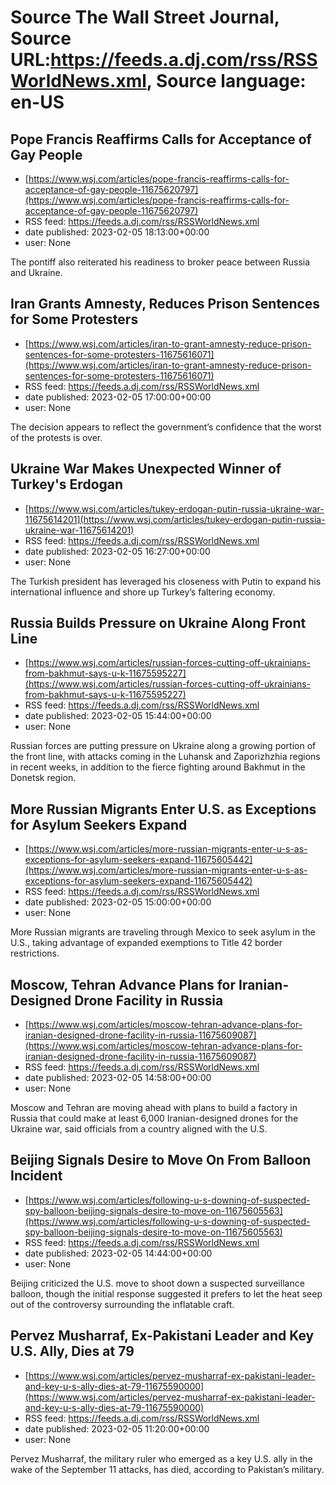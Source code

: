 # Source The Wall Street Journal, Source URL:https://feeds.a.dj.com/rss/RSSWorldNews.xml, Source language: en-US

## Pope Francis Reaffirms Calls for Acceptance of Gay People
 - [https://www.wsj.com/articles/pope-francis-reaffirms-calls-for-acceptance-of-gay-people-11675620797](https://www.wsj.com/articles/pope-francis-reaffirms-calls-for-acceptance-of-gay-people-11675620797)
 - RSS feed: https://feeds.a.dj.com/rss/RSSWorldNews.xml
 - date published: 2023-02-05 18:13:00+00:00
 - user: None

The pontiff also reiterated his readiness to broker peace between Russia and Ukraine.

## Iran Grants Amnesty, Reduces Prison Sentences for Some Protesters
 - [https://www.wsj.com/articles/iran-to-grant-amnesty-reduce-prison-sentences-for-some-protesters-11675616071](https://www.wsj.com/articles/iran-to-grant-amnesty-reduce-prison-sentences-for-some-protesters-11675616071)
 - RSS feed: https://feeds.a.dj.com/rss/RSSWorldNews.xml
 - date published: 2023-02-05 17:00:00+00:00
 - user: None

The decision appears to reflect the government’s confidence that the worst of the protests is over.

## Ukraine War Makes Unexpected Winner of Turkey's Erdogan
 - [https://www.wsj.com/articles/tukey-erdogan-putin-russia-ukraine-war-11675614201](https://www.wsj.com/articles/tukey-erdogan-putin-russia-ukraine-war-11675614201)
 - RSS feed: https://feeds.a.dj.com/rss/RSSWorldNews.xml
 - date published: 2023-02-05 16:27:00+00:00
 - user: None

The Turkish president has leveraged his closeness with Putin to expand his international influence and shore up Turkey’s faltering economy.

## Russia Builds Pressure on Ukraine Along Front Line
 - [https://www.wsj.com/articles/russian-forces-cutting-off-ukrainians-from-bakhmut-says-u-k-11675595227](https://www.wsj.com/articles/russian-forces-cutting-off-ukrainians-from-bakhmut-says-u-k-11675595227)
 - RSS feed: https://feeds.a.dj.com/rss/RSSWorldNews.xml
 - date published: 2023-02-05 15:44:00+00:00
 - user: None

Russian forces are putting pressure on Ukraine along a growing portion of the front line, with attacks coming in the Luhansk and Zaporizhzhia regions in recent weeks, in addition to the fierce fighting around Bakhmut in the Donetsk region.

## More Russian Migrants Enter U.S. as Exceptions for Asylum Seekers Expand
 - [https://www.wsj.com/articles/more-russian-migrants-enter-u-s-as-exceptions-for-asylum-seekers-expand-11675605442](https://www.wsj.com/articles/more-russian-migrants-enter-u-s-as-exceptions-for-asylum-seekers-expand-11675605442)
 - RSS feed: https://feeds.a.dj.com/rss/RSSWorldNews.xml
 - date published: 2023-02-05 15:00:00+00:00
 - user: None

More Russian migrants are traveling through Mexico to seek asylum in the U.S., taking advantage of expanded exemptions to Title 42 border restrictions.

## Moscow, Tehran Advance Plans for Iranian-Designed Drone Facility in Russia
 - [https://www.wsj.com/articles/moscow-tehran-advance-plans-for-iranian-designed-drone-facility-in-russia-11675609087](https://www.wsj.com/articles/moscow-tehran-advance-plans-for-iranian-designed-drone-facility-in-russia-11675609087)
 - RSS feed: https://feeds.a.dj.com/rss/RSSWorldNews.xml
 - date published: 2023-02-05 14:58:00+00:00
 - user: None

Moscow and Tehran are moving ahead with plans to build a factory in Russia that could make at least 6,000 Iranian-designed drones for the Ukraine war, said officials from a country aligned with the U.S.

## Beijing Signals Desire to Move On From Balloon Incident
 - [https://www.wsj.com/articles/following-u-s-downing-of-suspected-spy-balloon-beijing-signals-desire-to-move-on-11675605563](https://www.wsj.com/articles/following-u-s-downing-of-suspected-spy-balloon-beijing-signals-desire-to-move-on-11675605563)
 - RSS feed: https://feeds.a.dj.com/rss/RSSWorldNews.xml
 - date published: 2023-02-05 14:44:00+00:00
 - user: None

Beijing criticized the U.S. move to shoot down a suspected surveillance balloon, though the initial response suggested it prefers to let the heat seep out of the controversy surrounding the inflatable craft.

## Pervez Musharraf, Ex-Pakistani Leader and Key U.S. Ally, Dies at 79
 - [https://www.wsj.com/articles/pervez-musharraf-ex-pakistani-leader-and-key-u-s-ally-dies-at-79-11675590000](https://www.wsj.com/articles/pervez-musharraf-ex-pakistani-leader-and-key-u-s-ally-dies-at-79-11675590000)
 - RSS feed: https://feeds.a.dj.com/rss/RSSWorldNews.xml
 - date published: 2023-02-05 11:20:00+00:00
 - user: None

Pervez Musharraf, the military ruler who emerged as a key U.S. ally in the wake of the September 11 attacks, has died, according to Pakistan’s military.
